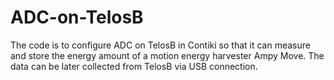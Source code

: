 # ADC-on-TelosB
The code is to configure ADC on TelosB in Contiki so that it can measure and store the energy amount of a motion energy harvester Ampy Move.
The data can be later collected from TelosB via USB connection.
